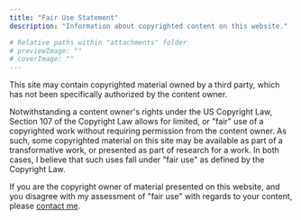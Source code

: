 ```yaml
---
title: "Fair Use Statement"
description: "Information about copyrighted content on this website."

# Relative paths within "attachments" folder
# previewImage: ""
# coverImage: ""
---
```


This site may contain copyrighted material owned by a third party, which has not been specifically authorized by the content owner.

Notwithstanding a content owner's rights under the US Copyright Law, Section 107 of the Copyright Law allows for limited, or "fair" use of a copyrighted work without requiring permission from the content owner. As such, some copyrighted material on this site may be available as part of a transformative work, or presented as part of research for a work. In both cases, I believe that such uses fall under "fair use" as defined by the Copyright Law.

If you are the copyright owner of material presented on this website, and you disagree with my assessment of "fair use" with regards to your content, please [contact me](mailto:me@bchen.dev).


